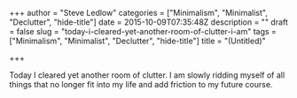 +++
author = "Steve Ledlow"
categories = ["Minimalism", "Minimalist", "Declutter", "hide-title"]
date = 2015-10-09T07:35:48Z
description = ""
draft = false
slug = "today-i-cleared-yet-another-room-of-clutter-i-am"
tags = ["Minimalism", "Minimalist", "Declutter", "hide-title"]
title = "(Untitled)"

+++


<p>Today I cleared yet another room of clutter.  I am slowly ridding myself of all things that no longer fit into my life and add friction to my future course.</p>

